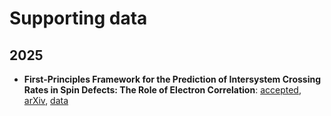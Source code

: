 # Supporting data

## 2025
  - **First-Principles Framework for the Prediction of Intersystem Crossing Rates in Spin Defects: The Role of Electron Correlation**: [accepted](https://doi.org/10.1103/nw3r-zy8q), [arXiv](https://doi.org/10.48550/arXiv.2502.19658), [data]()
